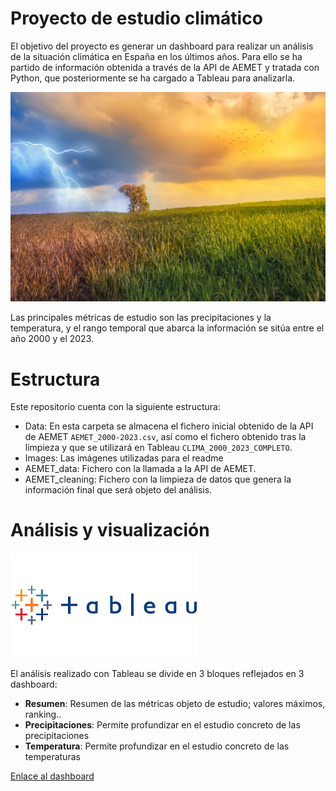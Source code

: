 # Proyecto de estudio climático

El objetivo del proyecto es generar un dashboard para realizar un análisis de la situación climática en España en los últimos años. Para ello se ha partido de información obtenida a través de la API de AEMET y tratada con Python, que posteriormente se ha cargado a Tableau para analizarla.


![](images/gvb.jpg)


Las principales métricas de estudio son las precipitaciones y la temperatura, y el rango temporal que abarca la información se sitúa entre el año 2000 y el 2023.


# Estructura

Este repositorio cuenta con la siguiente estructura:

- Data: En esta carpeta se almacena el fichero inicial obtenido de la API de AEMET `AEMET_2000-2023.csv`, así como el fichero obtenido tras la limpieza y que se utilizará en Tableau `CLIMA_2000_2023_COMPLETO`.
- Images: Las imágenes utilizadas para el readme
- AEMET_data: Fichero con la llamada a la API de AEMET.
- AEMET_cleaning: Fichero con la limpieza de datos que genera la información final que será objeto del análisis.


# Análisis y visualización

![](images/tableau.png)

El análisis realizado con Tableau se divide en 3 bloques reflejados en 3 dashboard:

- **Resumen**: Resumen de las métricas objeto de estudio; valores máximos, ranking..
- **Precipitaciones**: Permite profundizar en el estudio concreto de las precipitaciones
- **Temperatura**: Permite profundizar en el estudio concreto de las temperaturas


[Enlace al dashboard](https://public.tableau.com/app/profile/miriam.paramio.lorenzo/viz/Dashboard_clima_Espaa_2000_2023/Resumen?publish=yes)
